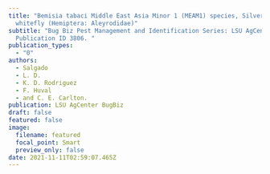 ```yaml
---
title: "Bemisia tabaci Middle East Asia Minor 1 (MEAM1) species, Silverleaf
  whitefly (Hemiptera: Aleyrodidae)"
subtitle: "Bug Biz Pest Management and Identification Series: LSU AgCenter
  Publication ID 3806. "
publication_types:
  - "0"
authors:
  - Salgado
  - L. D.
  - K. D. Rodriguez
  - F. Huval
  - and C. E. Carlton.
publication: LSU AgCenter BugBiz
draft: false
featured: false
image:
  filename: featured
  focal_point: Smart
  preview_only: false
date: 2021-11-11T02:59:07.465Z
---
```

